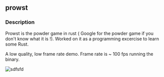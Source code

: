 ## prowst

### Description

Prowst is the powder game in rust ( Google for the powder game if you don't know what it is !).
Worked on it as a programming excercise to learn some Rust.

A low quality, low frame rate demo. Frame rate is ~ 100 fps running the binary.

![sdfsfd](https://thumbs.gfycat.com/WhoppingGentleAtlanticsharpnosepuffer-size_restricted.gif)

